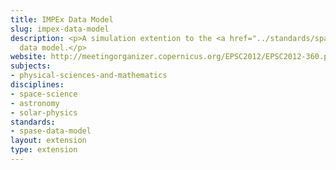 ```yaml
---
title: IMPEx Data Model
slug: impex-data-model
description: <p>A simulation extention to the <a href="../standards/spase-data-model.html">SPASE</a>
  data model.</p>
website: http://meetingorganizer.copernicus.org/EPSC2012/EPSC2012-360.pdf
subjects:
- physical-sciences-and-mathematics
disciplines:
- space-science
- astronomy
- solar-physics
standards:
- spase-data-model
layout: extension
type: extension
---
```


